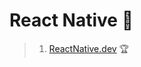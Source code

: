 # React Native :iphone:


> 1. [ReactNative.dev](https://reactnative.dev/  "Documentação React Native") :trophy:
